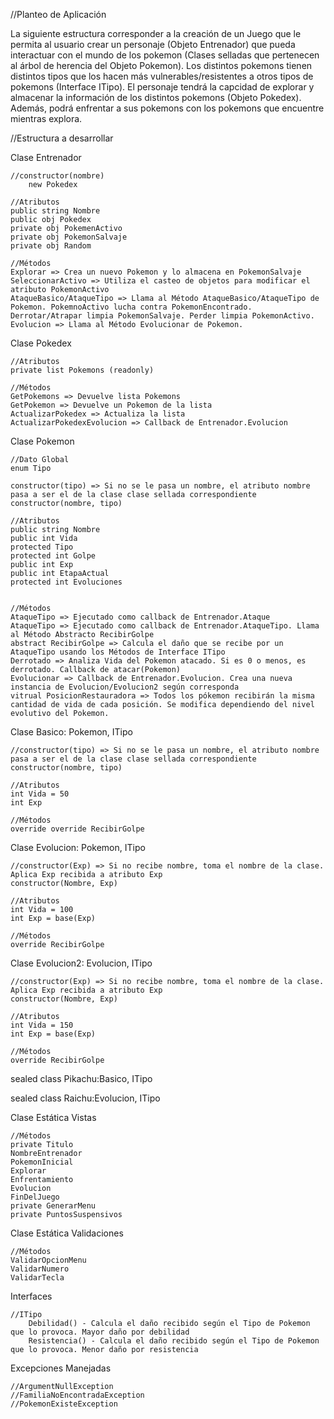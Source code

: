 //Planteo de Aplicación

La siguiente estructura corresponder a la creación de un Juego que le permita al usuario crear un personaje (Objeto Entrenador) que pueda interactuar con el mundo de los pokemon (Clases selladas que pertenecen al árbol de herencia del Objeto Pokemon). Los distintos pokemons tienen distintos tipos que los hacen más vulnerables/resistentes a otros tipos de pokemons (Interface ITipo). El personaje tendrá la capcidad de explorar y almacenar la información de los distintos pokemons (Objeto Pokedex). Además, podrá enfrentar a sus pokemons con los pokemons que encuentre mientras explora.

//Estructura a desarrollar

Clase Entrenador

	//constructor(nombre)	
		new Pokedex

	//Atributos
	public string Nombre
	public obj Pokedex
	private obj PokemenActivo 
	private obj PokemonSalvaje
	private obj Random
	
	//Métodos
	Explorar => Crea un nuevo Pokemon y lo almacena en PokemonSalvaje
	SeleccionarActivo => Utiliza el casteo de objetos para modificar el atributo PokemonActivo
	AtaqueBasico/AtaqueTipo => Llama al Método AtaqueBasico/AtaqueTipo de Pokemon. PokemnoActivo lucha contra PokemonEncontrado. Derrotar/Atrapar limpia PokemonSalvaje. Perder limpia PokemonActivo. 
	Evolucion => Llama al Método Evolucionar de Pokemon.

Clase Pokedex

	//Atributos
	private list Pokemons (readonly)

	//Métodos
	GetPokemons => Devuelve lista Pokemons
	GetPokemon => Devuelve un Pokemon de la lista
	ActualizarPokedex => Actualiza la lista
	ActualizarPokedexEvolucion => Callback de Entrenador.Evolucion

Clase Pokemon

	//Dato Global
	enum Tipo

	constructor(tipo) => Si no se le pasa un nombre, el atributo nombre pasa a ser el de la clase clase sellada correspondiente
	constructor(nombre, tipo)

	//Atributos
	public string Nombre
	public int Vida
	protected Tipo
	protected int Golpe
	public int Exp
	public int EtapaActual
	protected int Evoluciones

	
	//Métodos
	AtaqueTipo => Ejecutado como callback de Entrenador.Ataque
	AtaqueTipo => Ejecutado como callback de Entrenador.AtaqueTipo. Llama al Método Abstracto RecibirGolpe
	abstract RecibirGolpe => Calcula el daño que se recibe por un AtaqueTipo usando los Métodos de Interface ITipo
	Derrotado => Analiza Vida del Pokemon atacado. Si es 0 o menos, es derrotado. Callback de atacar(Pokemon)
	Evolucionar => Callback de Entrenador.Evolucion. Crea una nueva instancia de Evolucion/Evolucion2 según corresponda
	vitrual PosicionRestauradora => Todos los pókemon recibirán la misma cantidad de vida de cada posición. Se modifica dependiendo del nivel evolutivo del Pokemon.

Clase Basico: Pokemon, ITipo

	//constructor(tipo) => Si no se le pasa un nombre, el atributo nombre pasa a ser el de la clase clase sellada correspondiente
	constructor(nombre, tipo)

	//Atributos
	int Vida = 50
	int Exp

	//Métodos
	override override RecibirGolpe
	

Clase Evolucion: Pokemon, ITipo

	//constructor(Exp) => Si no recibe nombre, toma el nombre de la clase. Aplica Exp recibida a atributo Exp
	constructor(Nombre, Exp)

	//Atributos
	int Vida = 100
	int Exp = base(Exp)

	//Métodos
	override RecibirGolpe

Clase Evolucion2: Evolucion, ITipo

	//constructor(Exp) => Si no recibe nombre, toma el nombre de la clase. Aplica Exp recibida a atributo Exp
	constructor(Nombre, Exp)

	//Atributos
	int Vida = 150
	int Exp = base(Exp)

	//Métodos
	override RecibirGolpe

sealed class Pikachu:Basico, ITipo

sealed class Raichu:Evolucion, ITipo

Clase Estática Vistas

	//Métodos
	private Titulo
	NombreEntrenador
	PokemonInicial
	Explorar
	Enfrentamiento
	Evolucion
	FinDelJuego
	private GenerarMenu
	private PuntosSuspensivos

Clase Estática Validaciones

	//Métodos
	ValidarOpcionMenu
	ValidarNumero
	ValidarTecla

Interfaces

	//ITipo
		Debilidad() - Calcula el daño recibido según el Tipo de Pokemon que lo provoca. Mayor daño por debilidad
		Resistencia() - Calcula el daño recibido según el Tipo de Pokemon que lo provoca. Menor daño por resistencia 
	
Excepciones Manejadas

	//ArgumentNullException
	//FamiliaNoEncontradaException
	//PokemonExisteException
